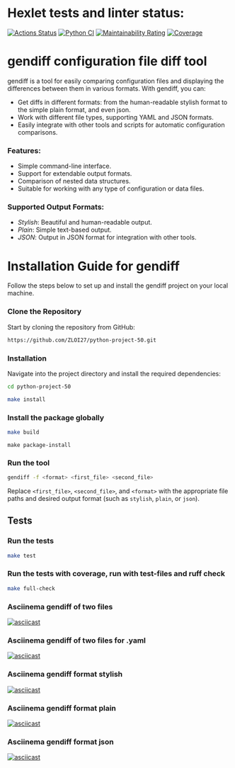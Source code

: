 # Hexlet tests and linter status:
[![Actions Status](https://github.com/ZLOI27/python-project-50/actions/workflows/hexlet-check.yml/badge.svg)](https://github.com/ZLOI27/python-project-50/actions)
[![Python CI](https://github.com/ZLOI27/python-project-50/actions/workflows/pyci.yml/badge.svg)](https://github.com/ZLOI27/python-project-50/actions/workflows/pyci.yml)
[![Maintainability Rating](https://sonarcloud.io/api/project_badges/measure?project=ZLOI27_python-project-50&metric=sqale_rating)](https://sonarcloud.io/summary/new_code?id=ZLOI27_python-project-50)
[![Coverage](https://sonarcloud.io/api/project_badges/measure?project=ZLOI27_python-project-50&metric=coverage)](https://sonarcloud.io/summary/new_code?id=ZLOI27_python-project-50)


# gendiff configuration file diff tool

gendiff is a tool for easily comparing configuration files and displaying the differences between them in various formats. With gendiff, you can:

- Get diffs in different formats: from the human-readable stylish format to the simple plain format, and even json.
- Work with different file types, supporting YAML and JSON formats.
- Easily integrate with other tools and scripts for automatic configuration comparisons.

### Features:
- Simple command-line interface.
- Support for extendable output formats.
- Comparison of nested data structures.
- Suitable for working with any type of configuration or data files.

### Supported Output Formats:
- *Stylish*: Beautiful and human-readable output.
- *Plain*: Simple text-based output.
- *JSON*: Output in JSON format for integration with other tools.

# Installation Guide for gendiff

Follow the steps below to set up and install the gendiff project on your local machine.

### Clone the Repository

Start by cloning the repository from GitHub:

```bash
https://github.com/ZLOI27/python-project-50.git
```

### Installation
Navigate into the project directory and install the required dependencies:

```bash
cd python-project-50
```
```bash
make install
```

### Install the package globally
```bash
make build
```
```
make package-install
```

### Run the tool

```bash
gendiff -f <format> <first_file> <second_file>
```

Replace `<first_file>`, `<second_file>`, and `<format>` with the appropriate file paths and desired output format (such as `stylish`, `plain`, or `json`).

## Tests

### Run the tests
```bash
make test
```

### Run the tests with coverage, run with test-files and ruff check
```bash
make full-check
```

### Asciinema gendiff of two files
[![asciicast](https://asciinema.org/a/0naRf02Fr7ymDJ0kPU9AUXnbh.svg)](https://asciinema.org/a/0naRf02Fr7ymDJ0kPU9AUXnbh)

### Asciinema gendiff of two files for .yaml
[![asciicast](https://asciinema.org/a/L4rqd8r2dLX1dWcGifc5SFHlA.svg)](https://asciinema.org/a/L4rqd8r2dLX1dWcGifc5SFHlA)

### Asciinema gendiff format stylish
[![asciicast](https://asciinema.org/a/UcwLpdkKRdO1xMTVAh6NN2F2S.svg)](https://asciinema.org/a/UcwLpdkKRdO1xMTVAh6NN2F2S)

### Asciinema gendiff format plain
[![asciicast](https://asciinema.org/a/406KH8KdnWPyk14AtZLGKGdMg.svg)](https://asciinema.org/a/406KH8KdnWPyk14AtZLGKGdMg)

### Asciinema gendiff format json
[![asciicast](https://asciinema.org/a/dQTj1PLuTwLxFFj5ca1uFufG2.svg)](https://asciinema.org/a/dQTj1PLuTwLxFFj5ca1uFufG2)
